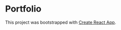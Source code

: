 # Portfolio 

This project was bootstrapped with [Create React App](https://github.com/facebook/create-react-app).


